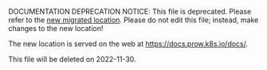 DOCUMENTATION DEPRECATION NOTICE: This file is deprecated. Please refer to the
[new migrated
location](https://docs.prow.k8s.io/docs/components/cli-tools/peribolos/).
Please do not edit this file; instead, make changes to the new location!

The new location is served on the web at
https://docs.prow.k8s.io/docs/.

This file will be deleted on 2022-11-30.


